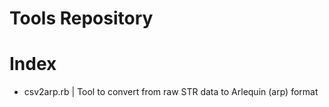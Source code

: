 # Tools Repository

# Index
- csv2arp.rb | Tool to convert from raw STR data to Arlequin (arp) format

